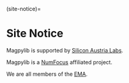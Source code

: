 (site-notice)=

# Site Notice

Magpylib is supported by [Silicon Austria Labs](https://silicon-austria-labs.com/).

Magpylib is a [NumFocus](https://numfocus.org/sponsored-projects/affiliated-projects) affiliated project.

We are all members of the [EMA](https://magnetism.eu/). 